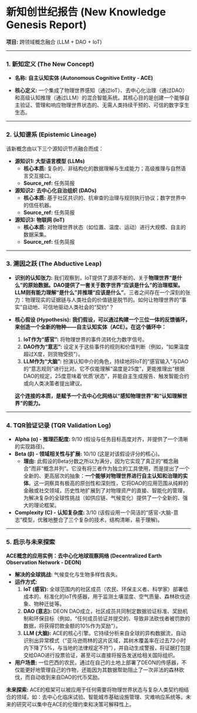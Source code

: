 # 新知创世纪报告 (New Knowledge Genesis Report)

**项目:** 跨领域概念融合 (LLM + DAO + IoT)

---

### **1. 新知定义 (The New Concept)**

*   **名称:** **自主认知实体 (Autonomous Cognitive Entity - ACE)**

*   **核心定义:** 一个集成了物理世界感知（通过IoT）、去中心化治理（通过DAO）和高级认知推理（通过LLM）的混合智能系统。其核心目的是创建一个能够自主验证、管理和响应物理世界状态的、无需人类持续干预的、可信的数字孪生生态。

---

### **2. 认知谱系 (Epistemic Lineage)**

该新概念由以下三个源知识节点融合而成：

*   **源知识1: 大型语言模型 (LLMs)**
    *   **核心本质:** 复杂的、非结构化的数据理解与生成能力；高级推理与自然语言交互接口。
    *   **Source_ref:** 任务简报
*   **源知识2: 去中心化自治组织 (DAOs)**
    *   **核心本质:** 基于社区共识的、抗审查的治理与规则执行协议；数字世界中的信任机器。
    *   **Source_ref:** 任务简报
*   **源知识3: 物联网 (IoT)**
    *   **核心本质:** 对物理世界状态（如位置、温度、运动）进行大规模、自主的数据采集。
    *   **Source_ref:** 任务简报

---

### **3. 溯因之跃 (The Abductive Leap)**

*   **识别的认知张力:**
    我们观察到，IoT提供了源源不断的、关于**物理世界“是什么”**的原始数据。DAO提供了一套关于**数字世界“应该是什么”**的治理框架。LLM则有能力**理解“是什么”并推理“应该是什么”**。三者之间存在一个深刻的张力：物理现实的证据链与人类社会的价值链是脱节的。如何让物理世界的“事实”自动地、可信地驱动人类社会的“契约”？

*   **核心假设 (Hypothesis):**
    **我们假设，可以通过构建一个三位一体的反馈循环，来创造一个全新的物种——自主认知实体（ACE）。在这个循环中：**
    1.  **IoT作为“感官”:** 将物理世界的事件流转化为数字信号。
    2.  **DAO作为“意志”:** 设定关于这些事件的规则和价值判断（例如，“如果温度超过X度，则货物受损”）。
    3.  **LLM作为“大脑”:** 扮演认知中介的角色，持续地将IoT的“感官输入”与DAO的“意志规则”进行比对。它不仅能理解“温度是25度”，更能推理出“根据DAO的规定，25度意味着‘优质’状态”，并能自主生成报告、触发智能合约或向人类决策者提出建议。

    **这个连接的本质，是赋予一个去中心化网络以“感知物理世界”和“认知理解世界”的能力。**

---

### **4. TQR验证记录 (TQR Validation Log)**

*   **Alpha (α) - 推理匹配度:** 9/10 (假设与任务目标高度对齐，并提供了一个清晰的实现路径)。
*   **Beta (β) - 领域相关性与扩展:** 10/10 (这是对该假设评分的核心)。
    *   **理由:** 此假设的Beta分数之所以为满分，因为它实现了真正的“概念融合”而非“概念并列”。它没有将三者作为独立的工具使用，而是提出了一个全新的、更高层次的抽象：**一个能够对物理世界进行自主认知和治理的实体**。这一洞察具有极高的原创性和深刻性，它将DAO的应用范围从纯粹的金融或社交领域，历史性地扩展到了对物理资产的直接、智能化的管理，为解决复杂的全球性挑战（如供应链、气候变化）提供了一个全新的、强大的理论框架。
*   **Complexity (C) - 认知复杂度:** 3/10 (该假设用一个简洁的“感官-大脑-意志”模型，优雅地整合了三个复杂的技术，结构清晰，易于理解)。

---

### **5. 启示与未来探索**

**ACE概念的应用实例：去中心化地球观察网络 (Decentralized Earth Observation Network - DEON)**

*   **解决的全球挑战:** 气候变化与生物多样性丧失。
*   **运作方式:**
    1.  **IoT (感官):** 全球范围内的社区成员（农民、环保主义者、科学家）部署低成本的、标准化的IoT传感器，用于监测土壤湿度、空气质量、森林砍伐迹象、物种迁徙等。
    2.  **DAO (意志):** DEON DAO成立，社区成员共同制定数据验证标准、奖励机制和环保目标（例如，“任何成员验证并提交的、导致非法砍伐者被罚款的数据，将获得罚款金额的10%作为奖励”）。
    3.  **LLM (大脑):** ACE的核心引擎。它持续分析来自全球的异构数据流，自动识别出异常模式（“亚马逊雨林的这片区域，其树木覆盖率在过去72小时内下降了5%，与当地的法律规定不符”），并自动生成警报，将证据打包提交给DAO进行投票验证，甚至可以直接将报告发送给相关国际组织。
*   **用户场景:** 一位巴西的农民，通过在自己的土地上部署了DEON的传感器，不仅能更好地管理自己的作物，还能因为其数据帮助阻止了一次非法的森林砍伐，而自动收到来自DAO的代币奖励。

**未来探索:** ACE的框架可以被应用于任何需要将物理世界状态与复杂人类契约相结合的领域，如：去中心化临床试验、智能城市基础设施管理、灾难响应系统等。未来的研究可以集中在ACE的伦理约束和决策可解释性上。

